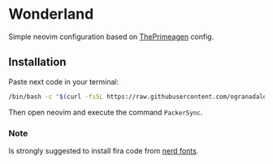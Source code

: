 
# Wonderland

Simple neovim configuration based on [ThePrimeagen](https://github.com/ThePrimeagen) config.

## Installation

Paste next code in your terminal:
```bash
/bin/bash -c "$(curl -fsSL https://raw.githubusercontent.com/ogranadalob/wonderland/HEAD/install.sh)"
```

Then open neovim and execute the command `PackerSync`.

### Note
Is strongly suggested to install fira code from [nerd fonts](https://www.nerdfonts.com/font-downloads).

